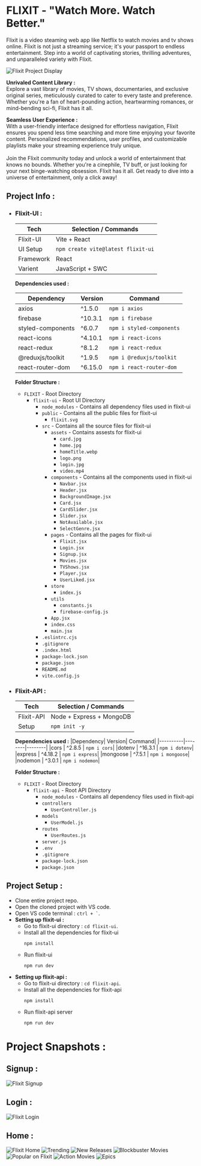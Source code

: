 # FLIXIT - "Watch More. Watch Better."

Flixit is a video steaming web app like Netflix to watch movies and tv shows online. Flixit is not just a streaming service; it's your passport to endless entertainment. Step into a world of captivating stories, thrilling adventures, and unparalleled variety with Flixit.

![Flixit Project Display](Project-snapshots/Project%20Display.jpg)

**Unrivaled Content Library :**<br />
Explore a vast library of movies, TV shows, documentaries, and exclusive original series, meticulously curated to cater to every taste and preference. Whether you're a fan of heart-pounding action, heartwarming romances, or mind-bending sci-fi, Flixit has it all.

**Seamless User Experience :**<br />
With a user-friendly interface designed for effortless navigation, Flixit ensures you spend less time searching and more time enjoying your favorite content. Personalized recommendations, user profiles, and customizable playlists make your streaming experience truly unique.
<br />
<br />
Join the Flixit community today and unlock a world of entertainment that knows no bounds. Whether you're a cinephile, TV buff, or just looking for your next binge-watching obsession. Flixit has it all. Get ready to dive into a universe of entertainment, only a click away!

## Project Info :

- ### Flixit-UI :

  | Tech      | Selection / Commands               |
  | --------- | ---------------------------------- |
  | Flixit-UI | Vite + React                       |
  | UI Setup  | `npm create vite@latest flixit-ui` |
  | Framework | React                              |
  | Varient   | JavaScript + SWC                   |

  **Dependencies used :**

  | Dependency        | Version | Command                   |
  | ----------------- | ------- | ------------------------- |
  | axios             | ^1.5.0  | `npm i axios`             |
  | firebase          | ^10.3.1 | `npm i firebase`          |
  | styled-components | ^6.0.7  | `npm i styled-components` |
  | react-icons       | ^4.10.1 | `npm i react-icons`       |
  | react-redux       | ^8.1.2  | `npm i react-redux`       |
  | @reduxjs/toolkit  | ^1.9.5  | `npm i @reduxjs/toolkit`  |
  | react-router-dom  | ^6.15.0 | `npm i react-router-dom`  |

  **Folder Structure :**

  - `FLIXIT` - Root Directory
    - `flixit-ui` - Root UI Directory
      - `node_modules` - Contains all dependency files used in flixit-ui
      - `public` - Contains all the public files for flixit-ui
        - `flixit.svg`
      - `src` - Contains all the source files for flixit-ui
        - `assets` - Contains assests for flixit-ui
          - `card.jpg`
          - `home.jpg`
          - `homeTitle.webp`
          - `logo.png`
          - `login.jpg`
          - `video.mp4`
        - `components` - Contains all the components used in flixit-ui
          - `Navbar.jsx`
          - `Header.jsx`
          - `BackgroundImage.jsx`
          - `Card.jsx`
          - `CardSlider.jsx`
          - `Slider.jsx`
          - `NotAvailable.jsx`
          - `SelectGenre.jsx`
        - `pages` - Contains all the pages for flixit-ui
          - `Flixit.jsx`
          - `Login.jsx`
          - `Signup.jsx`
          - `Movies.jsx`
          - `TVShows.jsx`
          - `Player.jsx`
          - `UserLiked.jsx`
        - `store`
          - `index.js`
        - `utils`
          - `constants.js`
          - `firebase-config.js`
        - `App.jsx`
        - `index.css`
        - `main.jsx`
      - `.eslintrc.cjs`
      - `.gitignore`
      - `.index.html`
      - `package-lock.json`
      - `package.json`
      - `README.md`
      - `vite.config.js`

- ### Flixit-API :

  | Tech       | Selection / Commands     |
  | ---------- | ------------------------ |
  | Flixit-API | Node + Express + MongoDB |
  | Setup      | `npm init -y`            |

  **Dependencies used :**
  |Dependency| Version| Command|
  |----------|--------|--------|
  |cors | ^2.8.5 | `npm i cors`|
  |dotenv | ^16.3.1 | `npm i dotenv`|
  |express | ^4.18.2 | `npm i express`|
  |mongoose | ^7.5.1 | `npm i mongoose`|
  |nodemon | ^3.0.1 | `npm i nodemon`|

  **Folder Structure :**

  - `FLIXIT` - Root Directory
    - `flixit-api` - Root API Directory
      - `node_modules` - Contains all dependency files used in flixit-api
      - `controllers`
        - `UserController.js`
      - `models`
        - `UserModel.js`
      - `routes`
        - `UserRoutes.js`
      - `server.js`
      - `.env`
      - `.gitignore`
      - `package-lock.json`
      - `package.json`

## Project Setup :

- Clone entire project repo.
- Open the cloned project with VS code.
- Open VS code terminal : `` ctrl + ` ``.
- **Setting up flixit-ui :**
  - Go to flixit-ui directory : `cd flixit-ui`.
  - Install all the dependencies for flixit-ui
    ```
    npm install
    ```
  - Run flixit-ui
    ```
    npm run dev
    ```
- **Setting up flixit-api :**
  - Go to flixit-ui directory : `cd flixit-api`.
  - Install all the dependencies for flixit-api
    ```
    npm install
    ```
  - Run flixit-api server
    ```
    npm run dev
    ```

# Project Snapshots :

## Signup :

![Flixit Signup](Project-snapshots/Signup.jpg)

## Login :

![Flixit Login](Project-snapshots/Login.jpg)

## Home :

![Flixit Home](Project-snapshots/Home.jpg)
![Trending](Project-snapshots/Trending%20Now.jpg)
![New Releases](Project-snapshots/New%20Releases.jpg)
![Blockbuster Movies](Project-snapshots/Blockbuster%20Movies.jpg)
![Popular on Flixit](Project-snapshots/Popular%20on%20Flixit.jpg)
![Action Movies](Project-snapshots/Action%20Movies.jpg)
![Epics](Project-snapshots/Epics.jpg)


